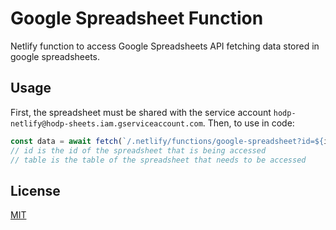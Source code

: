 # Google Spreadsheet Function

Netlify function to access Google Spreadsheets API fetching data stored in google spreadsheets.

## Usage

First, the spreadsheet must be shared with the service account `hodp-netlify@hodp-sheets.iam.gserviceaccount.com`. Then, to use in code:
```js
const data = await fetch(`/.netlify/functions/google-spreadsheet?id=${id}&table=${table}`, {headers: {accept: "Accept: application/json"}});
// id is the id of the spreadsheet that is being accessed
// table is the table of the spreadsheet that needs to be accessed
```

## License
[MIT](https://choosealicense.com/licenses/mit/)